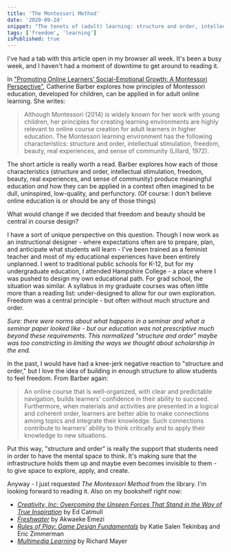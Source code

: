 ```yaml
---
title: 'The Montessori Method'
date: '2020-09-24'
snippet: "The tenets of (adult) learning: structure and order, intellectual stimulation, freedom, beauty, real experiences, and sense of community"
tags: ['freedom', 'learning']
isPublished: true
---
```


I've had a tab with this article open in my browser all week. It's been a busy week, and I haven't had a moment of downtime to get around to reading it.

In ["Promoting Online Learners’ Social-Emotional Growth: A Montessori Perspective"](https://www.facultyfocus.com/articles/online-education/promoting-online-learners-social-emotional-growth-a-montessori-perspective/), Catherine Barber explores how principles of Montessori education, developed for children, can be applied in for adult online learning. She writes:

> Although Montessori (2014) is widely known for her work with young children, her principles for creating learning environments are highly relevant to online course creation for adult learners in higher education.  The Montessori learning environment has the following characteristics: structure and order, intellectual stimulation, freedom, beauty, real experiences, and sense of community (Lillard, 1972). 

The short article is really worth a read. Barber explores how each of those characteristics (structure and order, intellectual stimulation, freedom, beauty, real experiences, and sense of community) produce meaningful education *and* how they can be applied in a context often imagined to be dull, uninspired, low-quality, and perfunctory. (Of course: I don't believe online education is or should be any of those things)

What would change if we decided that freedom and beauty should be central in course design? 

I have a sort of unique perspective on this question. Though I now work as an instructional designer - where expectations often are to prepare, plan, and anticipate what students will learn - I've been trained as a feminist teacher and most of my educational experiences have been entirely unplanned. I went to traditional public schools for K-12, but for my undergraduate education, I attended Hampshire College - a place where I was pushed to design my own educational path. For grad school, the situation was similar. A syllabus in my graduate courses was often little more than a reading list: under-designed to allow for our own exploration. Freedom was a central principle - but often without much structure and order. 

*Sure: there were norms about what happens in a seminar and what a seminar paper looked like - but our education was not prescriptive much beyond these requirements. This normalized "structure and order" maybe was too constricting in limiting the ways we thought about scholarship in the end.*

In the past, I would have had a knee-jerk negative reaction to "structure and order," but I love the idea of building in enough structure to allow students to feel freedom. From Barber again: 

>An online course that is well-organized, with clear and predictable navigation, builds learners’ confidence in their ability to succeed.  Furthermore, when materials and activities are presented in a logical and coherent order, learners are better able to make connections among topics and integrate their knowledge.  Such connections contribute to learners’ ability to think critically and to apply their knowledge to new situations.

Put this way, "structure and order" is really the support that students need in order to have the mental space to think. It's making sure that the infrastructure holds them up and maybe even becomes invisible to them - to give space to explore, apply, and create. 

Anyway - I just requested *The Montessori Method* from the library. I'm looking forward to reading it. Also on my bookshelf right now:
* [*Creativity, Inc: Overcoming the Unseen Forces That Stand in the Way of True Inspiration*](https://www.creativityincbook.com/about/) by Ed Catmull
* [*Freshwater*](https://www.akwaeke.com/freshwater) by Akwaeke Emezi
* [*Rules of Play: Game Design Fundamentals*](https://mitpress.mit.edu/books/rules-play) by Katie Salen Tekinbaş and Eric Zimmerman
* [*Multimedia Learning*](https://www.cambridge.org/core/books/multimedia-learning/7A62F072A71289E1E262980CB026A3F9) by Richard Mayer

